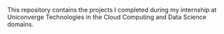 This repository contains the projects I completed during my internship at Uniconverge Technologies in the Cloud Computing and Data Science domains.
